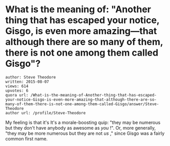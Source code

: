 # What is the meaning of: "Another thing that has escaped your notice, Gisgo, is even more amazing—that although there are so many of them, there is not one among them called Gisgo"?

	author: Steve Theodore
	written: 2015-08-07
	views: 614
	upvotes: 6
	quora url: /What-is-the-meaning-of-Another-thing-that-has-escaped-your-notice-Gisgo-is-even-more-amazing—that-although-there-are-so-many-of-them-there-is-not-one-among-them-called-Gisgo/answer/Steve-Theodore
	author url: /profile/Steve-Theodore


My feeling is that it's It's a morale-boosting quip: "they may be numerous but they don't have anybody as awesome as _you_ !". Or, more generally, "they may be more numerous but they are not _us_ ," since Gisgo was a fairly common first name.

